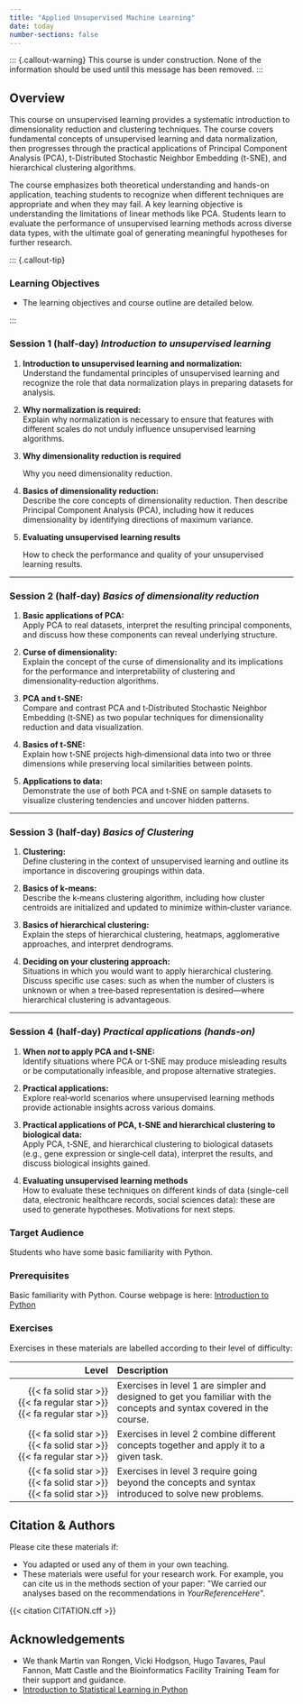 ```yaml
---
title: "Applied Unsupervised Machine Learning"
date: today
number-sections: false
---
```


::: {.callout-warning}
This course is under construction. None of the information should be used
until this message has been removed.
:::

## Overview 

This course on unsupervised learning provides a systematic introduction to dimensionality reduction and clustering techniques. The course covers fundamental concepts of unsupervised learning and data normalization, then progresses through the practical applications of Principal Component Analysis (PCA), t-Distributed Stochastic Neighbor Embedding (t-SNE), and hierarchical clustering algorithms.

The course emphasizes both theoretical understanding and hands-on application, teaching students to recognize when different techniques are appropriate and when they may fail. A key learning objective is understanding the limitations of linear methods like PCA. Students learn to evaluate the performance of unsupervised learning methods across diverse data types, with the ultimate goal of generating meaningful hypotheses for further research.

::: {.callout-tip}
### Learning Objectives

- The learning objectives and course outline are detailed below.
<!--
- These describe concepts the learners should grasp and techniques they should be able to use by the end of the course.
- You can think of these as completing the phrase "after this course, the participant should be able to..."
- They are not supposed to be as detailed as the learning objectives of each section, but more high-leve;
-->
:::



### Session 1 (half‑day) *Introduction to unsupervised learning*

1. **Introduction to unsupervised learning and normalization:**  
   Understand the fundamental principles of unsupervised learning and recognize the role that data normalization plays in preparing datasets for analysis.

2. **Why normalization is required:**  
   Explain why normalization is necessary to ensure that features with different scales do not unduly influence unsupervised learning algorithms.

3. **Why dimensionality reduction is required**
   
   Why you need dimensionality reduction. 


5. **Basics of dimensionality reduction:**  
   Describe the core concepts of dimensionality reduction. Then describe Principal Component Analysis (PCA), including how it reduces dimensionality by identifying directions of maximum variance.

6. **Evaluating unsupervised learning results**

   How to check the performance and quality of your unsupervised learning results.

---

### Session 2 (half‑day) *Basics of dimensionality reduction*

1. **Basic applications of PCA:**  
   Apply PCA to real datasets, interpret the resulting principal components, and discuss how these components can reveal underlying structure.

2. **Curse of dimensionality:**  
   Explain the concept of the curse of dimensionality and its implications for the performance and interpretability of clustering and dimensionality‑reduction algorithms.

3. **PCA and t‑SNE:**  
   Compare and contrast PCA and t‑Distributed Stochastic Neighbor Embedding (t‑SNE) as two popular techniques for dimensionality reduction and data visualization.

4. **Basics of t‑SNE:**  
   Explain how t‑SNE projects high‑dimensional data into two or three dimensions while preserving local similarities between points.

5. **Applications to data:**  
   Demonstrate the use of both PCA and t‑SNE on sample datasets to visualize clustering tendencies and uncover hidden patterns.


---

### Session 3 (half‑day) *Basics of Clustering*

1. **Clustering:**  
   Define clustering in the context of unsupervised learning and outline its importance in discovering groupings within data.

2. **Basics of k‑means:**  
   Describe the k‑means clustering algorithm, including how cluster centroids are initialized and updated to minimize within‑cluster variance.

3. **Basics of hierarchical clustering:**  
   Explain the steps of hierarchical clustering, heatmaps, agglomerative approaches, and interpret dendrograms.

4. **Deciding on your clustering approach:**  
   Situations in which you would want to apply hierarchical clustering. Discuss specific use cases: such as when the number of clusters is unknown or when a tree‑based representation is desired—where hierarchical clustering is advantageous.

---

### Session 4 (half‑day) *Practical applications (hands-on)*

1. **When *not* to apply PCA and t‑SNE:**  
   Identify situations where PCA or t‑SNE may produce misleading results or be computationally infeasible, and propose alternative strategies.


2. **Practical applications:**  
   Explore real‑world scenarios where unsupervised learning methods provide actionable insights across various domains.

3. **Practical applications of PCA, t‑SNE and hierarchical clustering to biological data:**  
   Apply PCA, t‑SNE, and hierarchical clustering to biological datasets (e.g., gene expression or single‑cell data), interpret the results, and discuss biological insights gained.

4. **Evaluating unsupervised learning methods**   
   How to evaluate these techniques on different kinds of data (single-cell data, electronic healthcare records, social sciences data): these are used to generate hypotheses. Motivations for next steps.






### Target Audience

Students who have some basic familiarity with Python.


### Prerequisites

Basic familiarity with Python. Course webpage is here: 
[Introduction to Python](https://cambiotraining.github.io/data-analysis-in-r-and-python/)

<!-- Training Developer note: comment the following section out if you did not assign levels to your exercises -->
### Exercises

Exercises in these materials are labelled according to their level of difficulty:

| Level | Description |
| ----: | :---------- |
| {{< fa solid star >}} {{< fa regular star >}} {{< fa regular star >}} | Exercises in level 1 are simpler and designed to get you familiar with the concepts and syntax covered in the course. |
| {{< fa solid star >}} {{< fa solid star >}} {{< fa regular star >}} | Exercises in level 2 combine different concepts together and apply it to a given task. |
| {{< fa solid star >}} {{< fa solid star >}} {{< fa solid star >}} | Exercises in level 3 require going beyond the concepts and syntax introduced to solve new problems. |


## Citation & Authors

Please cite these materials if:

- You adapted or used any of them in your own teaching.
- These materials were useful for your research work. For example, you can cite us in the methods section of your paper: "We carried our analyses based on the recommendations in _YourReferenceHere_".

<!-- 
This is generated automatically from the CITATION.cff file. 
If you think you should be added as an author, please get in touch with us.
-->

{{< citation CITATION.cff >}}


## Acknowledgements

<!-- if there are no acknowledgements we can delete this section -->
- We thank Martin van Rongen, Vicki Hodgson, Hugo Tavares, Paul Fannon, Matt Castle and the Bioinformatics Facility Training Team for their support and guidance.
- [Introduction to Statistical Learning in Python](https://www.statlearning.com/)
<!--
- List any other sources of materials that were used.
- Or other people that may have advised during the material development (but are not authors).
-->